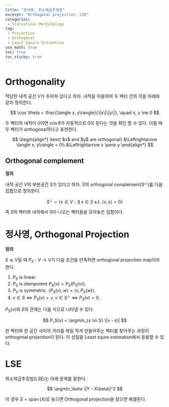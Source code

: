 ```yaml
---
title: "정사영, 최소제곱추정법"
excerpt: "Orthogonal projection, LSE"
categories:
 - Statistical Methodology
tag:
 - Projection
 - Orthogonal
 - Least Square Estimation
use_math: true
toc: true
toc_sticky: true
---
```



# Orthogonality

적당한 내적 공간 $V$가 주어져 있다고 하자. 내적을 이용하여 두 벡터 간의 각을 아래와 같이 정의한다.

$$
\cos \theta = \frac{\langle x, y\rangle}{\|x\|\|y\|}, \quad x, y \ne 0
$$

두 벡터의 내적이 0이면 $\cos \theta$가 자동적으로 0이 된다는 것을 확인 할 수 있다. 이럴 때 두 벡터가 orthogonal하다고 표현한다.

$$
\begin{align*}
\text{ $x$ and $y$ are orthogonal} &\Leftrightarrow \langle x, y\rangle = 0\\
&\Leftrightarrow x \perp y
\end{align*}
$$

## Orthogonal complement

**정의**

내적 공간 $V$의 부분공간 $S$가 있다고 하자. $S$의 orthogonal complement$(S^\perp)$를 다음 집합으로 정의한다.

$$
S^\perp = \{v \in V : \exists  \ s \in S\text{ s.t. } \langle v, s\rangle = 0\}
$$

즉 $S$의 벡터와 내적해서 0이 나오는 벡터들을 모아놓은 집합이다.


# 정사영, Orthogonal Projection

**정의**

$S \preceq V$일 때 $P_S: V \to V$가 다음 조건을 만족하면 orthogonal projection map이라 한다.

1. $P_S$ is linear.
2. $P_S$ is idempotent $P_S(v) = P_S(P_S(v))$.
3. $P_V$ is symmetric. $\langle P_S(v), w\rangle = \langle v, P_S(w)\rangle$.
4. $v \in S \Leftrightarrow P_S(v) = v, v \in S^\perp \Leftrightarrow P_S(v) = 0$.


$P_S(v)$와 $S$의 관계는 다음 식으로 나타낼 수 있다.

$$
P_S(v) = \argmin_{s \in S} \|v - s\|
$$

한 벡터와 한 공간 사이의 거리를 제일 작게 만들어주는 벡터를 찾아주는 과정이 orthogonal projection이 된다. 이 성질을 Least squre estimation에서 응용할 수 있다.

# LSE

최소제곱추정법(LSE)는 아래 문제를 말한다.

$$
\argmin_\beta \|Y - X\beta\|^2
$$

이 경우 $S = \operatorname{span}(X)$로 놓으면 Orthogonal projection을 찾으면 해결된다.